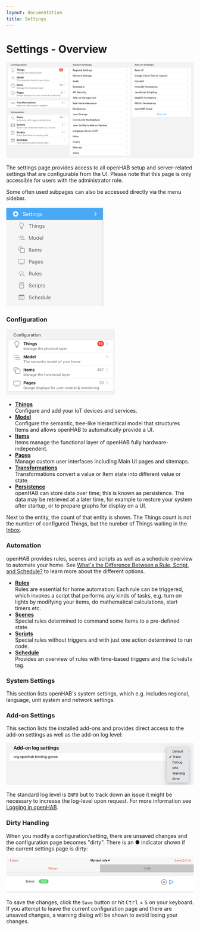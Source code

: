 ```yaml
---
layout: documentation
title: Settings
---
```


# Settings - Overview

![settings-page.png](../images/settings-page.png)

<!-- START MAINUI SIDEBAR DOC - DO NOT REMOVE -->
The settings page provides access to all openHAB setup and server-related settings that are configurable from the UI.
Please note that this page is only accessible for users with the administrator role.

Some often used subpages can also be accessed directly via the menu sidebar.

![settings-menu](../images/settings-menu.png)

<!-- markdownlint-disable MD001 -->
### Configuration

![config-overview.png](../images/config-overview.png)

- [**Things**](things)<br>
  Configure and add your IoT devices and services.
- [**Model**](model)<br>
  Configure the semantic, tree-like hierarchical model that structures Items and allows openHAB to automatically provide a UI.
- [**Items**](items)<br>
  Items manage the functional layer of openHAB fully hardware-independent.
- [**Pages**](pages)<br>
  Manage custom user interfaces including Main UI pages and sitemaps.
- [**Transformations**](transformations)<br>
  Transformations convert a value or Item state into different value or state.
- [**Persistence**](persistence)<br>
  openHAB can store data over time; this is known as persistence.
  The data may be retrieved at a later time, for example to restore your system after startup, or to prepare graphs for display on a UI.

Next to the entity, the count of that entity is shown.
The Things count is not the number of configured Things, but the number of Things waiting in the [Inbox]({{base}}/tutorial/things_simple.html#accept-the-light-bulb-things).

### Automation

openHAB provides rules, scenes and scripts as well as a schedule overview to automate your home.
See [What's the Difference Between a Rule, Script, and Schedule?]({{base}}/tutorial/rules_introduction.html#what-s-the-difference-between-a-rule-script-and-schedule) to learn more about the different options.

- [**Rules**](rules)<br>
  Rules are essential for home automation:
  Each rule can be triggered, which invokes a script that performs any kinds of tasks, e.g. turn on lights by modifying your items, do mathematical calculations, start timers etc.
- [**Scenes**](scenes)<br>
  Special rules determined to command some Items to a pre-defined state.
- [**Scripts**](scripts)<br>
  Special rules without triggers and with just one action determined to run code.
- [**Schedule**](schedule)<br>
  Provides an overview of rules with time-based triggers and the `Schedule` tag.
<!-- END MAINUI SIDEBAR DOC - DO NOT REMOVE -->

### System Settings

This section lists openHAB's system settings, which e.g. includes regional, language, unit system and network settings.

### Add-on Settings

This section lists the installed add-ons and provides direct access to the add-on settings as well as the add-on log level:

![log-level.png](../images/log-level.png)

The standard log level is `INFO` but to track down an issue it might be necessary to increase the log-level upon request.
For more information see [Logging in openHAB]({{base}}/administration/logging.html).

### Dirty Handling

When you modify a configuration/setting, there are unsaved changes and the configuration page becomes "dirty".
There is an ● indicator shown if the current settings page is dirty:

![dirty-indicator.png](../images/dirty-indicator.png)

To save the changes, click the `Save` button or hit <kbd>Ctrl</kbd> + <kbd>S</kbd> on your keyboard.
If you attempt to leave the current configuration page and there are unsaved changes, a warning dialog will be shown to avoid losing your changes.
